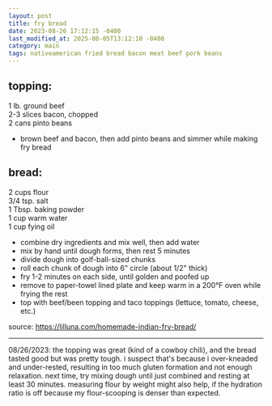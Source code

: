 ```yaml
---
layout: post
title: fry bread
date: 2023-08-26 17:12:15 -0400
last_modified_at: 2025-08-05T13:12:10 -0400
category: main
tags: nativeamerican fried bread bacon meat beef pork beans
---
```


## topping:

1 lb. ground beef  
2-3 slices bacon, chopped  
2 cans pinto beans  
* brown beef and bacon, then add pinto beans and simmer while making fry bread

## bread:

2 cups flour  
3/4 tsp. salt  
1 Tbsp. baking powder  
1 cup warm water  
1 cup fying oil
* combine dry ingredients and mix well, then add water
* mix by hand until dough forms, then rest 5 minutes
* divide dough into golf-ball-sized chunks
* roll each chunk of dough into 6" circle (about 1/2" thick)
* fry 1-2 minutes on each side, until golden and poofed up
* remove to paper-towel lined plate and keep warm in a 200°F oven while frying the rest
* top with beef/been topping and taco toppings (lettuce, tomato, cheese, etc.)

source: <https://lilluna.com/homemade-indian-fry-bread/>

---
08/26/2023: the topping was great (kind of a cowboy chili), and the bread tasted good but was pretty
tough. i suspect that's because i over-kneaded and under-rested, resulting in too much gluten
formation and not enough relaxation. next time, try mixing dough until just combined and resting at
least 30 minutes. measuring flour by weight might also help, if the hydration ratio is off because
my flour-scooping is denser than expected.

